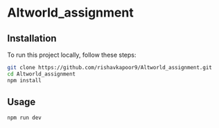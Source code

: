 # Altworld_assignment

## Installation

To run this project locally, follow these steps:


```bash
git clone https://github.com/rishavkapoor9/Altworld_assignment.git
cd Altworld_assignment
npm install

```

## Usage


```bash
npm run dev
```
